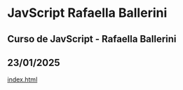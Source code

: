 # JavScript Rafaella Ballerini
## Curso de JavScript - Rafaella Ballerini
## 23/01/2025
<a href="[index.html](https://humbertoeliasoares01.github.io/JavScript-Rafaella-Ballerini/)">index.html</a>
